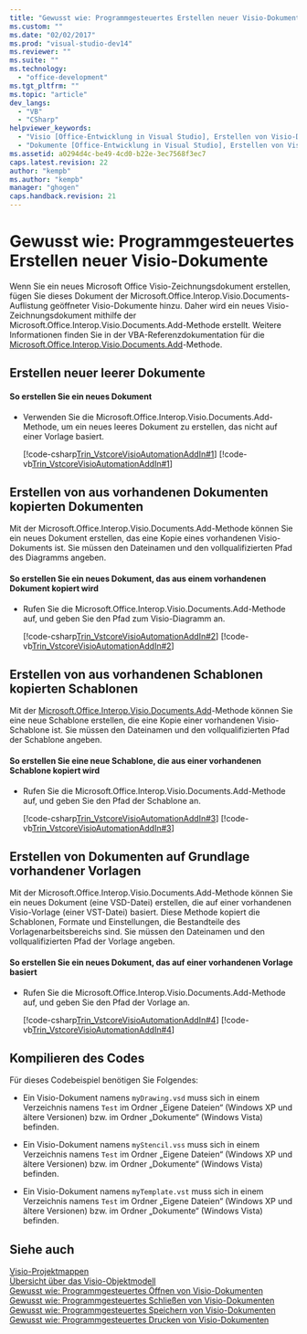```yaml
---
title: "Gewusst wie: Programmgesteuertes Erstellen neuer Visio-Dokumente | Microsoft Docs"
ms.custom: ""
ms.date: "02/02/2017"
ms.prod: "visual-studio-dev14"
ms.reviewer: ""
ms.suite: ""
ms.technology: 
  - "office-development"
ms.tgt_pltfrm: ""
ms.topic: "article"
dev_langs: 
  - "VB"
  - "CSharp"
helpviewer_keywords: 
  - "Visio [Office-Entwicklung in Visual Studio], Erstellen von Visio-Dokumenten"
  - "Dokumente [Office-Entwicklung in Visual Studio], Erstellen von Visio-Dokumenten"
ms.assetid: a0294d4c-be49-4cd0-b22e-3ec7568f3ec7
caps.latest.revision: 22
author: "kempb"
ms.author: "kempb"
manager: "ghogen"
caps.handback.revision: 21
---
```

# Gewusst wie: Programmgesteuertes Erstellen neuer Visio-Dokumente
  Wenn Sie ein neues Microsoft Office Visio\-Zeichnungsdokument erstellen, fügen Sie dieses Dokument der Microsoft.Office.Interop.Visio.Documents\-Auflistung geöffneter Visio\-Dokumente hinzu. Daher wird ein neues Visio\-Zeichnungsdokument mithilfe der Microsoft.Office.Interop.Visio.Documents.Add\-Methode erstellt. Weitere Informationen finden Sie in der VBA\-Referenzdokumentation für die [Microsoft.Office.Interop.Visio.Documents.Add](HV10069241)\-Methode.  
  
## Erstellen neuer leerer Dokumente  
  
#### So erstellen Sie ein neues Dokument  
  
-   Verwenden Sie die Microsoft.Office.Interop.Visio.Documents.Add\-Methode, um ein neues leeres Dokument zu erstellen, das nicht auf einer Vorlage basiert.  
  
     [!code-csharp[Trin_VstcoreVisioAutomationAddIn#1](../snippets/csharp/VS_Snippets_OfficeSP/Trin_VstcoreVisioAutomationAddIn/CS/ThisAddIn.cs#1)]
     [!code-vb[Trin_VstcoreVisioAutomationAddIn#1](../snippets/visualbasic/VS_Snippets_OfficeSP/Trin_VstcoreVisioAutomationAddIn/VB/ThisAddIn.vb#1)]  
  
## Erstellen von aus vorhandenen Dokumenten kopierten Dokumenten  
 Mit der Microsoft.Office.Interop.Visio.Documents.Add\-Methode können Sie ein neues Dokument erstellen, das eine Kopie eines vorhandenen Visio\-Dokuments ist. Sie müssen den Dateinamen und den vollqualifizierten Pfad des Diagramms angeben.  
  
#### So erstellen Sie ein neues Dokument, das aus einem vorhandenen Dokument kopiert wird  
  
-   Rufen Sie die Microsoft.Office.Interop.Visio.Documents.Add\-Methode auf, und geben Sie den Pfad zum Visio\-Diagramm an.  
  
     [!code-csharp[Trin_VstcoreVisioAutomationAddIn#2](../snippets/csharp/VS_Snippets_OfficeSP/Trin_VstcoreVisioAutomationAddIn/CS/ThisAddIn.cs#2)]
     [!code-vb[Trin_VstcoreVisioAutomationAddIn#2](../snippets/visualbasic/VS_Snippets_OfficeSP/Trin_VstcoreVisioAutomationAddIn/VB/ThisAddIn.vb#2)]  
  
## Erstellen von aus vorhandenen Schablonen kopierten Schablonen  
 Mit der [Microsoft.Office.Interop.Visio.Documents.Add](HV10069241)\-Methode können Sie eine neue Schablone erstellen, die eine Kopie einer vorhandenen Visio\-Schablone ist. Sie müssen den Dateinamen und den vollqualifizierten Pfad der Schablone angeben.  
  
#### So erstellen Sie eine neue Schablone, die aus einer vorhandenen Schablone kopiert wird  
  
-   Rufen Sie die Microsoft.Office.Interop.Visio.Documents.Add\-Methode auf, und geben Sie den Pfad der Schablone an.  
  
     [!code-csharp[Trin_VstcoreVisioAutomationAddIn#3](../snippets/csharp/VS_Snippets_OfficeSP/Trin_VstcoreVisioAutomationAddIn/CS/ThisAddIn.cs#3)]
     [!code-vb[Trin_VstcoreVisioAutomationAddIn#3](../snippets/visualbasic/VS_Snippets_OfficeSP/Trin_VstcoreVisioAutomationAddIn/VB/ThisAddIn.vb#3)]  
  
## Erstellen von Dokumenten auf Grundlage vorhandener Vorlagen  
 Mit der Microsoft.Office.Interop.Visio.Documents.Add\-Methode können Sie ein neues Dokument \(eine VSD\-Datei\) erstellen, die auf einer vorhandenen Visio\-Vorlage \(einer VST\-Datei\) basiert. Diese Methode kopiert die Schablonen, Formate und Einstellungen, die Bestandteile des Vorlagenarbeitsbereichs sind. Sie müssen den Dateinamen und den vollqualifizierten Pfad der Vorlage angeben.  
  
#### So erstellen Sie ein neues Dokument, das auf einer vorhandenen Vorlage basiert  
  
-   Rufen Sie die Microsoft.Office.Interop.Visio.Documents.Add\-Methode auf, und geben Sie den Pfad der Vorlage an.  
  
     [!code-csharp[Trin_VstcoreVisioAutomationAddIn#4](../snippets/csharp/VS_Snippets_OfficeSP/Trin_VstcoreVisioAutomationAddIn/CS/ThisAddIn.cs#4)]
     [!code-vb[Trin_VstcoreVisioAutomationAddIn#4](../snippets/visualbasic/VS_Snippets_OfficeSP/Trin_VstcoreVisioAutomationAddIn/VB/ThisAddIn.vb#4)]  
  
## Kompilieren des Codes  
 Für dieses Codebeispiel benötigen Sie Folgendes:  
  
-   Ein Visio\-Dokument namens `myDrawing.vsd` muss sich in einem Verzeichnis namens `Test` im Ordner „Eigene Dateien“ \(Windows XP und ältere Versionen\) bzw. im Ordner „Dokumente“ \(Windows Vista\) befinden.  
  
-   Ein Visio\-Dokument namens `myStencil.vss` muss sich in einem Verzeichnis namens `Test` im Ordner „Eigene Dateien“ \(Windows XP und ältere Versionen\) bzw. im Ordner „Dokumente“ \(Windows Vista\) befinden.  
  
-   Ein Visio\-Dokument namens `myTemplate.vst` muss sich in einem Verzeichnis namens `Test` im Ordner „Eigene Dateien“ \(Windows XP und ältere Versionen\) bzw. im Ordner „Dokumente“ \(Windows Vista\) befinden.  
  
## Siehe auch  
 [Visio-Projektmappen](../vsto/visio-solutions.md)   
 [Übersicht über das Visio-Objektmodell](../vsto/visio-object-model-overview.md)   
 [Gewusst wie: Programmgesteuertes Öffnen von Visio-Dokumenten](../vsto/how-to-programmatically-open-visio-documents.md)   
 [Gewusst wie: Programmgesteuertes Schließen von Visio-Dokumenten](../vsto/how-to-programmatically-close-visio-documents.md)   
 [Gewusst wie: Programmgesteuertes Speichern von Visio-Dokumenten](../vsto/how-to-programmatically-save-visio-documents.md)   
 [Gewusst wie: Programmgesteuertes Drucken von Visio-Dokumenten](../vsto/how-to-programmatically-print-visio-documents.md)  
  
  